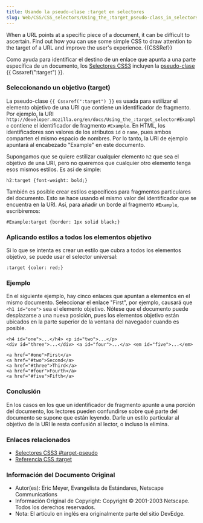 ```yaml
---
title: Usando la pseudo-clase :target en selectores
slug: Web/CSS/CSS_selectors/Using_the_:target_pseudo-class_in_selectors
---
```


When a URL points at a specific piece of a document, it can be difficult to ascertain. Find out how you can use some simple CSS to draw attention to the target of a URL and improve the user's experience. {{CSSRef}}

Como ayuda para identificar el destino de un enlace que apunta a una parte específica de un documento, los [Selectores CSS3](http://www.w3.org/TR/css3-selectors/#target-pseudo) incluyen la [pseudo-clase](/en/CSS/Pseudo-classes) {{ Cssxref(":target") }}.

### Seleccionando un objetivo (target)

La pseudo-clase `{{ Cssxref(":target") }}` es usada para estilizar el elemento objetivo de una URI que contiene un identificador de fragmento. Por ejemplo, la URI `http://developer.mozilla.org/en/docs/Using_the_:target_selector#Example` contiene el identificador de fragmento `#Example`. En HTML, los identificadores son valores de los atributos `id` o `name`, pues ambos comparten el mismo espacio de nombres. Por lo tanto, la URI de ejemplo apuntará al encabezado "Example" en este documento.

Supongamos que se quiere estilizar cualquier elemento `h2` que sea el objetivo de una URI, pero no queremos que cualquier otro elemento tenga esos mismos estilos. Es así de simple:

```
h2:target {font-weight: bold;}
```

También es posible crear estilos específicos para fragmentos particulares del documento. Esto se hace usando el mismo valor del identificador que se encuentra en la URI. Así, para añadir un borde al fragmento `#Example`, escribiremos:

```
#Example:target {border: 1px solid black;}
```

### Aplicando estilos a todos los elementos objetivo

Si lo que se intenta es crear un estilo que cubra a todos los elementos objetivo, se puede usar el selector universal:

```
:target {color: red;}
```

### Ejemplo

En el siguiente ejemplo, hay cinco enlaces que apuntan a elementos en el mismo documento. Seleccionar el enlace "First", por ejemplo, causará que `<h1 id="one">` sea el elemento objetivo. Nótese que el documento puede desplazarse a una nueva posición, pues los elementos objetivo están ubicados en la parte superior de la ventana del navegador cuando es posible.

```
<h4 id="one">...</h4> <p id="two">...</p>
<div id="three">...</div> <a id="four">...</a> <em id="five">...</em>

<a href="#one">First</a>
<a href="#two">Second</a>
<a href="#three">Third</a>
<a href="#four">Fourth</a>
<a href="#five">Fifth</a>
```

### Conclusión

En los casos en los que un identificador de fragmento apunte a una porción del documento, los lectores pueden confundirse sobre qué parte del documento se supone que están leyendo. Darle un estilo particular al objetivo de la URI le resta confusión al lector, o incluso la elimina.

### Enlaces relacionados

- [Selectores CSS3 #target-pseudo](http://www.w3.org/TR/css3-selectors/#target-pseudo)
- [Referencia CSS :target](/es/CSS/:target)

### Información del Documento Original

- Autor(es): Eric Meyer, Evangelista de Estándares, Netscape Communications
- Información Original de Copyright: Copyright © 2001-2003 Netscape. Todos los derechos reservados.
- Nota: El artículo en inglés era originalmente parte del sitio DevEdge.
